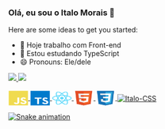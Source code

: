 ### Olá, eu sou o Italo Morais 👋

Here are some ideas to get you started:

- 🔭 Hoje trabalho com Front-end
- 🌱 Estou estudando TypeScript
- 😄 Pronouns: Ele/dele

<div>
  <a href="https://github.com/Italo-Morais">
    
  <img height="180em" src="https://github-readme-stats.vercel.app/api?username=Italo-Morais&show_icons=true&theme=radical"/>
  <img height="180em" src="https://github-readme-stats.vercel.app/api/top-langs/?username=Italo-Morais&layout=donut"/>
</div>
<div style="display: inline_block"><br>
  <img align="center" alt="Italo-Js" height="30" width="40" src="https://raw.githubusercontent.com/devicons/devicon/master/icons/javascript/javascript-plain.svg">
  <img align="center" alt="Italo-Ts" height="30" width="40" src="https://raw.githubusercontent.com/devicons/devicon/master/icons/typescript/typescript-plain.svg">
  <img align="center" alt="Italo-React" height="30" width="40" src="https://raw.githubusercontent.com/devicons/devicon/master/icons/react/react-original.svg">
  <img align="center" alt="Italo-HTML" height="30" width="40" src="https://raw.githubusercontent.com/devicons/devicon/master/icons/html5/html5-original.svg">
  <img align="center" alt="Italo-CSS" height="30" width="40" src="https://raw.githubusercontent.com/devicons/devicon/master/icons/css3/css3-original.svg">
  <img align="center" alt="Italo-CSS" height="30" width="40" src="https://cdn.jsdelivr.net/gh/devicons/devicon/icons/nextjs/nextjs-original.svg" />
          
  
 ![Snake animation](https://github.com/Italo-Morais/Italo-Morais/blob/output/github-contribution-grid-snake.svg)
</div>


    
                           
                           
                      

